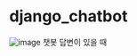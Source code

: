 # django_chatbot

![image](https://github.com/do04200611/django_chatbot/assets/74278578/bd0df58f-5bbb-46b0-a5b7-cb3fad9f72b8)
챗봇 답변이 있을 때
